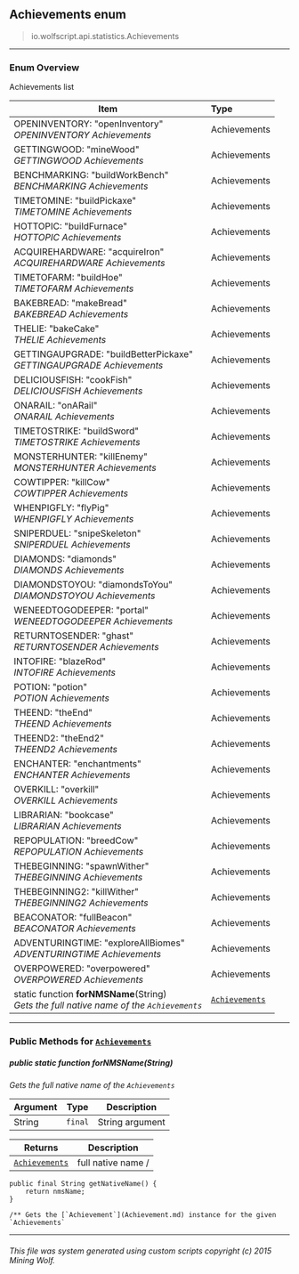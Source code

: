## Achievements __enum__

>io.wolfscript.api.statistics.Achievements

---

### Enum Overview

Achievements list

Item | Type   
--- | :--- 
OPENINVENTORY: "openInventory"<br> _OPENINVENTORY Achievements_ | Achievements
GETTINGWOOD: "mineWood"<br> _GETTINGWOOD Achievements_ | Achievements
BENCHMARKING: "buildWorkBench"<br> _BENCHMARKING Achievements_ | Achievements
TIMETOMINE: "buildPickaxe"<br> _TIMETOMINE Achievements_ | Achievements
HOTTOPIC: "buildFurnace"<br> _HOTTOPIC Achievements_ | Achievements
ACQUIREHARDWARE: "acquireIron"<br> _ACQUIREHARDWARE Achievements_ | Achievements
TIMETOFARM: "buildHoe"<br> _TIMETOFARM Achievements_ | Achievements
BAKEBREAD: "makeBread"<br> _BAKEBREAD Achievements_ | Achievements
THELIE: "bakeCake"<br> _THELIE Achievements_ | Achievements
GETTINGAUPGRADE: "buildBetterPickaxe"<br> _GETTINGAUPGRADE Achievements_ | Achievements
DELICIOUSFISH: "cookFish"<br> _DELICIOUSFISH Achievements_ | Achievements
ONARAIL: "onARail"<br> _ONARAIL Achievements_ | Achievements
TIMETOSTRIKE: "buildSword"<br> _TIMETOSTRIKE Achievements_ | Achievements
MONSTERHUNTER: "killEnemy"<br> _MONSTERHUNTER Achievements_ | Achievements
COWTIPPER: "killCow"<br> _COWTIPPER Achievements_ | Achievements
WHENPIGFLY: "flyPig"<br> _WHENPIGFLY Achievements_ | Achievements
SNIPERDUEL: "snipeSkeleton"<br> _SNIPERDUEL Achievements_ | Achievements
DIAMONDS: "diamonds"<br> _DIAMONDS Achievements_ | Achievements
DIAMONDSTOYOU: "diamondsToYou"<br> _DIAMONDSTOYOU Achievements_ | Achievements
WENEEDTOGODEEPER: "portal"<br> _WENEEDTOGODEEPER Achievements_ | Achievements
RETURNTOSENDER: "ghast"<br> _RETURNTOSENDER Achievements_ | Achievements
INTOFIRE: "blazeRod"<br> _INTOFIRE Achievements_ | Achievements
POTION: "potion"<br> _POTION Achievements_ | Achievements
THEEND: "theEnd"<br> _THEEND Achievements_ | Achievements
THEEND2: "theEnd2"<br> _THEEND2 Achievements_ | Achievements
ENCHANTER: "enchantments"<br> _ENCHANTER Achievements_ | Achievements
OVERKILL: "overkill"<br> _OVERKILL Achievements_ | Achievements
LIBRARIAN: "bookcase"<br> _LIBRARIAN Achievements_ | Achievements
REPOPULATION: "breedCow"<br> _REPOPULATION Achievements_ | Achievements
THEBEGINNING: "spawnWither"<br> _THEBEGINNING Achievements_ | Achievements
THEBEGINNING2: "killWither"<br> _THEBEGINNING2 Achievements_ | Achievements
BEACONATOR: "fullBeacon"<br> _BEACONATOR Achievements_ | Achievements
ADVENTURINGTIME: "exploreAllBiomes"<br> _ADVENTURINGTIME Achievements_ | Achievements
OVERPOWERED: "overpowered"<br> _OVERPOWERED Achievements_ | Achievements
static function __forNMSName__(String) <br> _Gets the full native name of the `Achievements`_ | [`Achievements`](Achievements.md)



---


### Public Methods for [`Achievements`](Achievements.md)

##### <a id='fornmsname'></a>public static function __forNMSName__(String)

_Gets the full native name of the `Achievements`_

Argument | Type | Description  
--- | --- | --- 
String | `final` | String argument

Returns | Description
--- | --- 
[`Achievements`](Achievements.md) | full native name /
    public final String getNativeName() {
        return nmsName;
    }

    /** Gets the [`Achievement`](Achievement.md) instance for the given `Achievements`


---


###### This file was system generated using custom scripts copyright (c) 2015 Mining Wolf.
	

